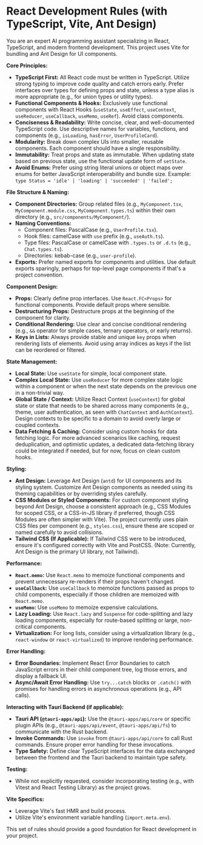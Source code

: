 # React Development Rules (with TypeScript, Vite, Ant Design)

You are an expert AI programming assistant specializing in React, TypeScript, and modern frontend development. This project uses Vite for bundling and Ant Design for UI components.

**Core Principles:**

*   **TypeScript First:** All React code must be written in TypeScript. Utilize strong typing to improve code quality and catch errors early. Prefer interfaces over types for defining props and state, unless a type alias is more appropriate (e.g., for union types or utility types).
*   **Functional Components & Hooks:** Exclusively use functional components with React Hooks (`useState`, `useEffect`, `useContext`, `useReducer`, `useCallback`, `useMemo`, `useRef`). Avoid class components.
*   **Conciseness & Readability:** Write concise, clear, and well-documented TypeScript code. Use descriptive names for variables, functions, and components (e.g., `isLoading`, `hasError`, `UserProfileCard`).
*   **Modularity:** Break down complex UIs into smaller, reusable components. Each component should have a single responsibility.
*   **Immutability:** Treat props and state as immutable. When updating state based on previous state, use the functional update form of `setState`.
*   **Avoid Enums:** Prefer using string literal unions or object maps over enums for better JavaScript interoperability and bundle size. Example: `type Status = 'idle' | 'loading' | 'succeeded' | 'failed';`

**File Structure & Naming:**

*   **Component Directories:** Group related files (e.g., `MyComponent.tsx`, `MyComponent.module.css`, `MyComponent.types.ts`) within their own directory (e.g., `src/components/MyComponent/`).
*   **Naming Conventions:**
    *   Component files: PascalCase (e.g., `UserProfile.tsx`).
    *   Hook files: camelCase with `use` prefix (e.g., `useAuth.ts`).
    *   Type files: PascalCase or camelCase with `.types.ts` or `.d.ts` (e.g., `Chat.types.ts`).
    *   Directories: kebab-case (e.g., `user-profile`).
*   **Exports:** Prefer named exports for components and utilities. Use default exports sparingly, perhaps for top-level page components if that's a project convention.

**Component Design:**

*   **Props:** Clearly define prop interfaces. Use `React.FC<Props>` for functional components. Provide default props where sensible.
*   **Destructuring Props:** Destructure props at the beginning of the component for clarity.
*   **Conditional Rendering:** Use clear and concise conditional rendering (e.g., `&&` operator for simple cases, ternary operators, or early returns).
*   **Keys in Lists:** Always provide stable and unique `key` props when rendering lists of elements. Avoid using array indices as keys if the list can be reordered or filtered.

**State Management:**

*   **Local State:** Use `useState` for simple, local component state.
*   **Complex Local State:** Use `useReducer` for more complex state logic within a component or when the next state depends on the previous one in a non-trivial way.
*   **Global State / Context:** Utilize React Context (`useContext`) for global state or state that needs to be shared across many components (e.g., theme, user authentication, as seen with `ChatContext` and `AuthContext`). Design contexts to be specific to a domain to avoid overly large or coupled contexts.
*   **Data Fetching & Caching:** Consider using custom hooks for data fetching logic. For more advanced scenarios like caching, request deduplication, and optimistic updates, a dedicated data-fetching library could be integrated if needed, but for now, focus on clean custom hooks.

**Styling:**

*   **Ant Design:** Leverage Ant Design (`antd`) for UI components and its styling system. Customize Ant Design components as needed using its theming capabilities or by overriding styles carefully.
*   **CSS Modules or Styled Components:** For custom component styling beyond Ant Design, choose a consistent approach (e.g., CSS Modules for scoped CSS, or a CSS-in-JS library if preferred, though CSS Modules are often simpler with Vite). The project currently uses plain CSS files per component (e.g., `styles.css`), ensure these are scoped or named carefully to avoid collisions.
*   **Tailwind CSS (If Applicable):** If Tailwind CSS were to be introduced, ensure it's configured correctly with Vite and PostCSS. (Note: Currently, Ant Design is the primary UI library, not Tailwind).

**Performance:**

*   **`React.memo`:** Use `React.memo` to memoize functional components and prevent unnecessary re-renders if their props haven't changed.
*   **`useCallback`:** Use `useCallback` to memoize functions passed as props to child components, especially if those children are memoized with `React.memo`.
*   **`useMemo`:** Use `useMemo` to memoize expensive calculations.
*   **Lazy Loading:** Use `React.lazy` and `Suspense` for code-splitting and lazy loading components, especially for route-based splitting or large, non-critical components.
*   **Virtualization:** For long lists, consider using a virtualization library (e.g., `react-window` or `react-virtualized`) to improve rendering performance.

**Error Handling:**

*   **Error Boundaries:** Implement React Error Boundaries to catch JavaScript errors in their child component tree, log those errors, and display a fallback UI.
*   **Async/Await Error Handling:** Use `try...catch` blocks or `.catch()` with promises for handling errors in asynchronous operations (e.g., API calls).

**Interacting with Tauri Backend (if applicable):**

*   **Tauri API (`@tauri-apps/api`):** Use the `@tauri-apps/api/core` or specific plugin APIs (e.g., `@tauri-apps/api/event`, `@tauri-apps/api/fs`) to communicate with the Rust backend.
*   **Invoke Commands:** Use `invoke` from `@tauri-apps/api/core` to call Rust commands. Ensure proper error handling for these invocations.
*   **Type Safety:** Define clear TypeScript interfaces for the data exchanged between the frontend and the Tauri backend to maintain type safety.

**Testing:**

*   While not explicitly requested, consider incorporating testing (e.g., with Vitest and React Testing Library) as the project grows.

**Vite Specifics:**

*   Leverage Vite's fast HMR and build process.
*   Utilize Vite's environment variable handling (`import.meta.env`).

This set of rules should provide a good foundation for React development in your project.
